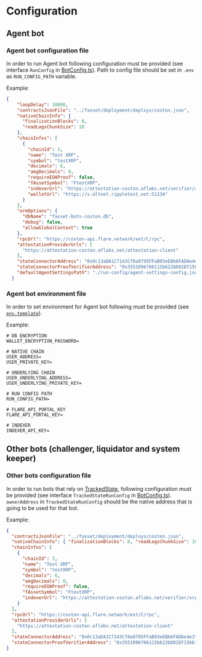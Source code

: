 # Configuration

## Agent bot

### Agent bot configuration file
In order to run Agent bot following configuration must be provided (see interface `RunConfig` in [BotConfig.ts](../src/config/BotConfig.ts)). Path to config file should be set in `.env` as `RUN_CONFIG_PATH` variable.

Example:
```json
{
    "loopDelay": 10000,
    "contractsJsonFile": "../fasset/deployment/deploys/coston.json",
    "nativeChainInfo": {
      "finalizationBlocks": 0,
      "readLogsChunkSize": 10
    },
    "chainInfos": [
      {
        "chainId": 3,
        "name": "Test XRP",
        "symbol": "testXRP",
        "decimals": 6,
        "amgDecimals": 0,
        "requireEOAProof": false,
        "fAssetSymbol": "FtestXRP",
        "indexerUrl": "https://attestation-coston.aflabs.net/verifier/xrp",
        "walletUrl": "https://s.altnet.rippletest.net:51234"
      }
    ],
    "ormOptions": {
      "dbName": "fasset-bots-coston.db",
      "debug": false,
      "allowGlobalContext": true
    },
    "rpcUrl": "https://coston-api.flare.network/ext/C/rpc",
    "attestationProviderUrls": [
      "https://attestation-coston.aflabs.net/attestation-client"
    ],
    "stateConnectorAddress": "0x0c13aDA1C7143Cf0a0795FFaB93eEBb6FAD6e4e3",
    "stateConnectorProofVerifierAddress": "0x3551096766115b622bD02EF156b151A9D996Fb6E",
    "defaultAgentSettingsPath": "./run-config/agent-settings-config.json"
  }
```

### Agent bot environment file
In order to set environment for Agent bot following must be provided (see [`env.template`](../.env.template)).

Example:

```env
# DB ENCRYPTION
WALLET_ENCRYPTION_PASSWORD=

# NATIVE CHAIN
USER_ADDRESS=
USER_PRIVATE_KEY=

# UNDERLYING CHAIN
USER_UNDERLYING_ADDRESS=
USER_UNDERLYING_PRIVATE_KEY=

# RUN CONFIG PATH
RUN_CONFIG_PATH=

# FLARE_API_PORTAL_KEY
FLARE_API_PORTAL_KEY=

# INDEXER
INDEXER_API_KEY=
```

## Other bots (challenger, liquidator and system keeper)

### Other bots configuration file
In order to run bots that rely on [TrackedState](../src/state/TrackedState.ts), following configuration must be provided (see interface `TrackedStateRunConfig` in [BotConfig.ts](../src/config/BotConfig.ts)). `ownerAddress` in `TrackedStateRunConfig` should be the native address that is going to be used for that bot.

Example:
```json
{
  "contractsJsonFile": "../fasset/deployment/deploys/coston.json",
  "nativeChainInfo": { "finalizationBlocks": 0, "readLogsChunkSize": 10 },
  "chainInfos": [
    {
      "chainId": 3,
      "name": "Test XRP",
      "symbol": "testXRP",
      "decimals": 6,
      "amgDecimals": 0,
      "requireEOAProof": false,
      "fAssetSymbol": "FtestXRP",
      "indexerUrl": "https://attestation-coston.aflabs.net/verifier/xrp"
    }
  ],
  "rpcUrl": "https://coston-api.flare.network/ext/C/rpc",
  "attestationProviderUrls": [
    "https://attestation-coston.aflabs.net/attestation-client"
  ],
  "stateConnectorAddress": "0x0c13aDA1C7143Cf0a0795FFaB93eEBb6FAD6e4e3",
  "stateConnectorProofVerifierAddress": "0x3551096766115b622bD02EF156b151A9D996Fb6E",
}
```